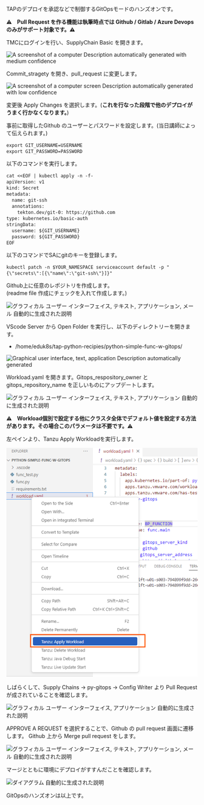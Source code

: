 TAPのデプロイを承認などで制御するGitOpsモードのハンズオンです。

**⚠️　Pull Request を作る機能は執筆時点では Github / Gitlab / Azure
Devops のみがサポート対象です。⚠️**

TMCにログインを行い、SupplyChain Basic を開きます。

![A screenshot of a computer Description automatically generated with
medium confidence](../media/image70.png)

Commit_stragety を開き、pull_request に変更します。

![A screenshot of a computer screen Description automatically generated
with low confidence](../media/image71.png)

変更後 Apply Changes を選択します。(**これを行なった段階で他のデプロイがうまく行かなくなります。**)

事前に取得したGithub
のユーザーとパスワードを設定します。(当日講師によって伝えられます。)

```
export GIT_USERNAME=USERNAME
export GIT_PASSWORD=PASSWORD
```

以下のコマンドを実行します。

```execute
cat <<EOF | kubectl apply -n -f-
apiVersion: v1
kind: Secret
metadata:
  name: git-ssh
  annotations:
    tekton.dev/git-0: https://github.com
type: kubernetes.io/basic-auth
stringData:
  username: ${GIT_USERNAME}
  password: ${GIT_PASSWORD}
EOF
```


以下のコマンドでSAにgitのキーを登録します。

```
kubectl patch -n $YOUR_NAMESPACE serviceaccount default -p "{\"secrets\":[{\"name\":\"git-ssh\"}]}"
```


Github上に任意のレポジトリを作成します。\
(readme file 作成にチェックを入れて作成します。)

![グラフィカル ユーザー インターフェイス, テキスト, アプリケーション,
メール
自動的に生成された説明](../media/image72.png)

VScode Server から Open Folder
を実行し、以下のディレクトリーを開きます。

-   /home/eduk8s/tap-python-recipies/python-simple-func-w-gitops/

![Graphical user interface, text, application Description automatically
generated](../media/image73.png)

Workload.yaml を開きます。Gitops_respository_owner と
gitops_repository_name を正しいものにアップデートします。

![グラフィカル ユーザー インターフェイス, テキスト, アプリケーション
自動的に生成された説明](../media/image74.png)

**⚠️　Workload個別で設定する他にクラスタ全体でデフォルト値を設定する方法があります。その場合このパラメータは不要です。⚠️**

左ペインより、Tanzu Apply Workloadを実行します。

![](../media/image75.png)

しばらくして、Supply Chains -\> py-gitops -\> Config Writer より Pull
Requestが成されていることを確認します。

![グラフィカル ユーザー インターフェイス, アプリケーション
自動的に生成された説明](../media/image76.png)

APPROVE A REQUEST を選択することで、Github の pull request
画面に遷移します。
Github 上から Merge pull request をします。

![グラフィカル ユーザー インターフェイス, テキスト, アプリケーション,
メール
自動的に生成された説明](../media/image77.png)

マージとともに環境にデプロイがすすんだことを確認します。

![ダイアグラム
自動的に生成された説明](../media/image78.png)

GitOpsのハンズオンは以上です。
